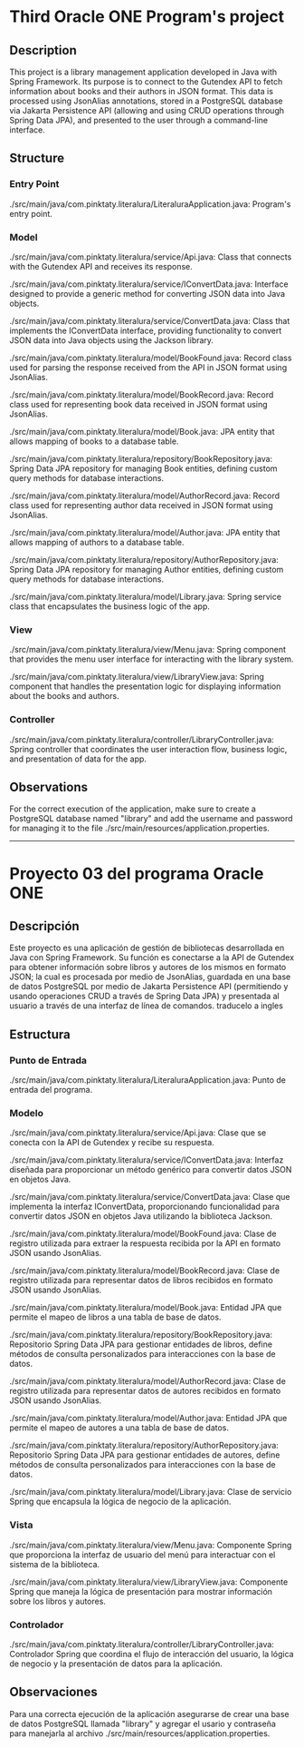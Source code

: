 # Third Oracle ONE Program's project

## Description

This project is a library management application developed in Java with Spring Framework. 
Its purpose is to connect to the Gutendex API to fetch information about books and their authors in JSON format. This data is processed using JsonAlias annotations, stored in a PostgreSQL database via Jakarta Persistence API (allowing and using CRUD operations through Spring Data JPA), and presented to the user through a command-line interface.
## Structure

### Entry Point
./src/main/java/com.pinktaty.literalura/LiteraluraApplication.java: Program's entry point.

### Model
./src/main/java/com.pinktaty.literalura/service/Api.java: Class that connects with the Gutendex API and receives its response.

./src/main/java/com.pinktaty.literalura/service/IConvertData.java: Interface designed to provide a generic method for converting JSON data into Java objects.

./src/main/java/com.pinktaty.literalura/service/ConvertData.java: Class that implements the IConvertData interface, providing functionality to convert JSON data into Java objects using the Jackson library.

./src/main/java/com.pinktaty.literalura/model/BookFound.java: Record class used for parsing the response received from the API in JSON format using JsonAlias.

./src/main/java/com.pinktaty.literalura/model/BookRecord.java: Record class used for representing book data received in JSON format using JsonAlias.

./src/main/java/com.pinktaty.literalura/model/Book.java: JPA entity that allows mapping of books to a database table.

./src/main/java/com.pinktaty.literalura/repository/BookRepository.java: Spring Data JPA repository for managing Book entities, defining custom query methods for database interactions.

./src/main/java/com.pinktaty.literalura/model/AuthorRecord.java: Record class used for representing author data received in JSON format using JsonAlias.

./src/main/java/com.pinktaty.literalura/model/Author.java: JPA entity that allows mapping of authors to a database table.

./src/main/java/com.pinktaty.literalura/repository/AuthorRepository.java: Spring Data JPA repository for managing Author entities, defining custom query methods for database interactions.

./src/main/java/com.pinktaty.literalura/model/Library.java: Spring service class that encapsulates the business logic of the app.

### View
./src/main/java/com.pinktaty.literalura/view/Menu.java: Spring component that provides the menu user interface for interacting with the library system.

./src/main/java/com.pinktaty.literalura/view/LibraryView.java: Spring component that handles the presentation logic for displaying information about the books and authors.

### Controller
./src/main/java/com.pinktaty.literalura/controller/LibraryController.java: Spring controller that coordinates the user interaction flow, business logic, and presentation of data for the app.

## Observations

For the correct execution of the application, make sure to create a PostgreSQL database named "library" and add the username and password for managing it to the file ./src/main/resources/application.properties.

* * *

# Proyecto 03 del programa Oracle ONE

## Descripción

Este proyecto es una aplicación de gestión de bibliotecas desarrollada en Java con Spring Framework. 
Su función es conectarse a la API de Gutendex para obtener información sobre libros y autores de los mismos en formato JSON; la cual es procesada por medio de JsonAlias, guardada en una base de datos PostgreSQL por medio de Jakarta Persistence API (permitiendo y usando operaciones CRUD a través de Spring Data JPA) y presentada al usuario a través de una interfaz de línea de comandos. traducelo a ingles

## Estructura

### Punto de Entrada
./src/main/java/com.pinktaty.literalura/LiteraluraApplication.java: Punto de entrada del programa.

### Modelo
./src/main/java/com.pinktaty.literalura/service/Api.java: Clase que se conecta con la API de Gutendex y recibe su respuesta.

./src/main/java/com.pinktaty.literalura/service/IConvertData.java: Interfaz diseñada para proporcionar un método genérico para convertir datos JSON en objetos Java.

./src/main/java/com.pinktaty.literalura/service/ConvertData.java: Clase que implementa la interfaz IConvertData, proporcionando funcionalidad para convertir datos JSON en objetos Java utilizando la biblioteca Jackson.

./src/main/java/com.pinktaty.literalura/model/BookFound.java: Clase de registro utilizada para extraer la respuesta recibida por la API en formato JSON usando JsonAlias.

./src/main/java/com.pinktaty.literalura/model/BookRecord.java: Clase de registro utilizada para representar datos de libros recibidos en formato JSON usando JsonAlias.

./src/main/java/com.pinktaty.literalura/model/Book.java: Entidad JPA que permite el mapeo de libros a una tabla de base de datos.

./src/main/java/com.pinktaty.literalura/repository/BookRepository.java: Repositorio Spring Data JPA para gestionar entidades de libros, define métodos de consulta personalizados para interacciones con la base de datos.

./src/main/java/com.pinktaty.literalura/model/AuthorRecord.java: Clase de registro utilizada para representar datos de autores recibidos en formato JSON usando JsonAlias.

./src/main/java/com.pinktaty.literalura/model/Author.java: Entidad JPA que permite el mapeo de autores a una tabla de base de datos.

./src/main/java/com.pinktaty.literalura/repository/AuthorRepository.java: Repositorio Spring Data JPA para gestionar entidades de autores, define métodos de consulta personalizados para interacciones con la base de datos.

./src/main/java/com.pinktaty.literalura/model/Library.java: Clase de servicio Spring que encapsula la lógica de negocio de la aplicación.

### Vista
./src/main/java/com.pinktaty.literalura/view/Menu.java: Componente Spring que proporciona la interfaz de usuario del menú para interactuar con el sistema de la biblioteca.

./src/main/java/com.pinktaty.literalura/view/LibraryView.java: Componente Spring que maneja la lógica de presentación para mostrar información sobre los libros y autores.

### Controlador
./src/main/java/com.pinktaty.literalura/controller/LibraryController.java: Controlador Spring que coordina el flujo de interacción del usuario, la lógica de negocio y la presentación de datos para la aplicación.

## Observaciones

Para una correcta ejecución de la aplicación asegurarse de crear una base de datos PostgreSQL llamada "library" y agregar el usario y contraseña para manejarla al archivo ./src/main/resources/application.properties.
